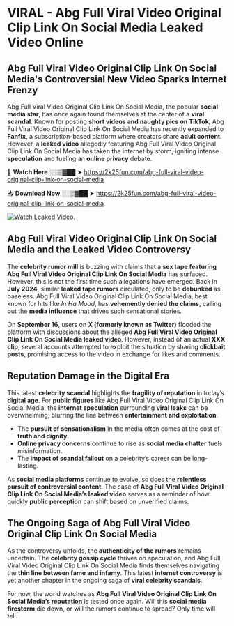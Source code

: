 # VIRAL - Abg Full Viral Video Original Clip Link On Social Media Leaked Video Online

## **Abg Full Viral Video Original Clip Link On Social Media's Controversial New Video Sparks Internet Frenzy**  

Abg Full Viral Video Original Clip Link On Social Media, the popular **social media star**, has once again found themselves at the center of a **viral scandal**. Known for posting **short videos and naughty pics on TikTok**, Abg Full Viral Video Original Clip Link On Social Media has recently expanded to **Fanfix**, a subscription-based platform where creators share **adult content**. However, a **leaked video** allegedly featuring Abg Full Viral Video Original Clip Link On Social Media has taken the internet by storm, igniting intense **speculation** and fueling an **online privacy** debate.  

🔴 **Watch Here** ░░▒▓██ ➤ https://2k25fun.com/abg-full-viral-video-original-clip-link-on-social-media  

📥 **Download Now** ░░▒▓██ ➤ https://2k25fun.com/abg-full-viral-video-original-clip-link-on-social-media  

[![Watch Leaked Video.](https://miro.medium.com/v2/resize:fit:828/format:webp/1*cilzJN44JGOrTw9NJCrNHA.gif "Watch Leaked Video")](https://2k25fun.com/abg-full-viral-video-original-clip-link-on-social-media)

## **Abg Full Viral Video Original Clip Link On Social Media and the Leaked Video Controversy**  

The **celebrity rumor mill** is buzzing with claims that a **sex tape featuring Abg Full Viral Video Original Clip Link On Social Media** has surfaced. However, this is not the first time such allegations have emerged. Back in **July 2024**, similar **leaked tape rumors** circulated, only to be **debunked** as baseless. Abg Full Viral Video Original Clip Link On Social Media, best known for hits like *In Ha Mood*, has **vehemently denied the claims**, calling out the **media influence** that drives such sensational stories.  

On **September 16**, users on **X (formerly known as Twitter)** flooded the platform with discussions about the alleged **Abg Full Viral Video Original Clip Link On Social Media leaked video**. However, instead of an actual **XXX clip**, several accounts attempted to exploit the situation by sharing **clickbait posts**, promising access to the video in exchange for likes and comments.  

## **Reputation Damage in the Digital Era**  

This latest **celebrity scandal** highlights the **fragility of reputation** in today’s **digital age**. For **public figures** like Abg Full Viral Video Original Clip Link On Social Media, the **internet speculation** surrounding **viral leaks** can be overwhelming, blurring the line between **entertainment and exploitation**.  

- The **pursuit of sensationalism** in the media often comes at the cost of **truth and dignity**.  
- **Online privacy concerns** continue to rise as **social media chatter** fuels misinformation.  
- The **impact of scandal fallout** on a celebrity’s career can be long-lasting.  

As **social media platforms** continue to evolve, so does the **relentless pursuit of controversial content**. The case of **Abg Full Viral Video Original Clip Link On Social Media’s leaked video** serves as a reminder of how quickly **public perception** can shift based on unverified claims.  

## **The Ongoing Saga of Abg Full Viral Video Original Clip Link On Social Media**  

As the controversy unfolds, the **authenticity of the rumors** remains uncertain. The **celebrity gossip cycle** thrives on speculation, and Abg Full Viral Video Original Clip Link On Social Media finds themselves navigating the **thin line between fame and infamy**. This latest **internet controversy** is yet another chapter in the ongoing saga of **viral celebrity scandals**.  

For now, the world watches as **Abg Full Viral Video Original Clip Link On Social Media’s reputation** is tested once again. Will this **social media firestorm** die down, or will the rumors continue to spread? Only time will tell.